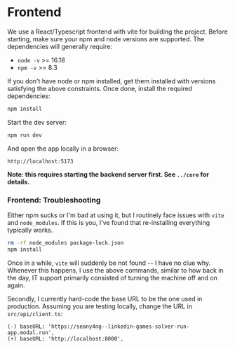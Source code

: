 # Frontend

We use a React/Typescript frontend with vite for building the project. Before starting, make sure your npm and node versions are supported. The dependencies will generally require:
- `node -v` >= 16.18
- `npm -v` >= 8.3

If you don't have node or npm installed, get them installed with versions satisfying the above constraints. Once done, install the required dependencies:

```bash
npm install
```

Start the dev server:

```bash
npm run dev
```

And open the app locally in a browser:

```
http://localhost:5173
```

**Note: this requires starting the backend server first. See `../core` for details.**

### Frontend: Troubleshooting

Either npm sucks or I'm bad at using it, but I routinely face issues with `vite` and `node_modules`. If this is you, I've found that re-installing everything typically works.

```bash
rm -rf node_modules package-lock.json
npm install
```

Once in a while, `vite` will suddenly be not found -- I have no clue why. Whenever this happens, I use the above commands, similar to how back in the day, IT support primarily consisted of turning the machine off and on again.

Secondly, I currently hard-code the base URL to be the one used in production. Assuming you are testing locally, change the URL in `src/api/client.ts`:

```
(-) baseURL: 'https://seany4ng--linkedin-games-solver-run-app.modal.run',
(+) baseURL: 'http://localhost:8000',
```